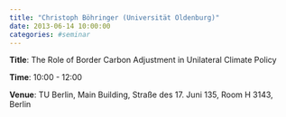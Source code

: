 ```yaml
---
title: "Christoph Böhringer (Universität Oldenburg)"
date: 2013-06-14 10:00:00
categories: #seminar
---
```


**Title**: The Role of Border Carbon Adjustment in Unilateral Climate Policy  

**Time**: 10:00 - 12:00  

**Venue**: TU Berlin, Main Building, Straße des 17. Juni 135, Room H 3143, Berlin
